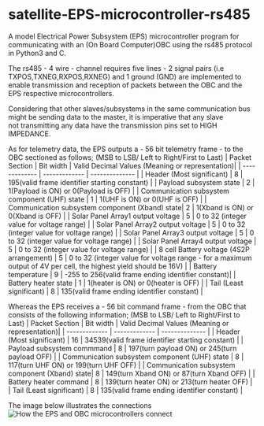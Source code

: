 # satellite-EPS-microcontroller-rs485
A model Electrical Power Subsystem (EPS) microcontroller program for communicating with an (On Board Computer)OBC using the rs485 protocol in Python3 and C.<br />

The rs485 - 4 wire - channel requires five lines - 2 signal pairs (i.e TXPOS,TXNEG,RXPOS,RXNEG) and 1 ground (GND) are implemented to
enable transmission and reception of packets between the OBC and the EPS respective microcontrollers.

Considering that other slaves/subsystems in the same communication bus might be sending data to the master, it is imperative that any slave <br />
not transmitting any data have the transmission pins set to HIGH IMPEDANCE.

As for telemetry data, the EPS outputs a - 56 bit telemetry frame - to the OBC sectioned as follows; (MSB to LSB/ Left to Right/First to Last)
| Packet Section                                 | Bit width     | Valid Decimal Values    (Meaning or representation)|
| -------------                                  | ------------- | --------------                                     |
| Header (Most significant)                      | 8             | 195(valid frame identifier starting constant)      |
| Payload subsystem state                        | 2             | 1(Payload is ON) or 0(Payload is OFF)              |
| Communication subsystem component (UHF) state  | 1             | 1(UHF is ON)    or 0(UHF is OFF)                   |
| Communication subsystem component (Xband) state| 2             | 1(Xband is ON) or 0(Xband is OFF)                  |
| Solar Panel Array1 output voltage              | 5             | 0 to 32 (integer value for voltage range)          |
| Solar Panel Array2 output voltage              | 5             | 0 to 32 (integer value for voltage range)          |
| Solar Panel Array3 output voltage              | 5             | 0 to 32 (integer value for voltage range)          |
| Solar Panel Array4 output voltage              | 5             | 0 to 32 (integer value for voltage range)          |
| 8 cell Battery voltage (4S2P arrangement)      | 5             | 0 to 32 (integer value for voltage range - for a maximum output of 4V per cell, the highest yield should be 16V) |
| Battery temperature                            | 9             | -255 to 256(valid frame ending identifier constant)|
| Battery heater state                           | 1             | 1(heater is ON) or 0(heater is OFF)                |
| Tail (Least significant)                       | 8             | 135(valid frame ending identifier constant)        |

Whereas the EPS receives a - 56 bit command frame - from the OBC that consists of the following information; (MSB to LSB/ Left to Right/First to Last)
| Packet Section                                 | Bit width     | Valid Decimal Values   (Meaning or representation)|
| -------------                                  | ------------- | --------------                                    |
| Header (Most significant)                      | 16            | 34539(valid frame identifier starting constant)   |
| Payload subsystem commmand                     | 8             | 197(turn payload ON) or 245(turn payload OFF)     |
| Communication subsystem component (UHF) state  | 8             | 117(turn UHF ON)    or 199(turn UHF OFF)          |
| Communication subsystem component (Xband) state| 8             | 149(turn Xband ON) or 87(turn Xband OFF)          |
| Battery heater command                         | 8             | 139(turn heater ON) or 213(turn heater OFF)       |
| Tail (Least significant)                       | 8             | 135(valid frame ending identifier constant)       |

The image below illustrates the connections
<br />
![How the EPS and OBC microcontrollers connect](https://raw.githubusercontent.com/brianoure/satellite-EPS-microcontroller-rs485/main/rs485_4_wire_full_duplex.png)
